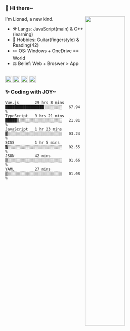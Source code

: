 ### 👋 Hi there~

[<img align="right" width="50%" src="https://github-readme-stats.vercel.app/api?username=Lionad-Morotar&show_icons=true">](https://metrics.lecoq.io/Lionad-Morotar?template=classic)

I'm Lionad, a new kind.

- ⚒️ Langs: JavaScript(main) & C++(learning)
- 🎨 Hobbies: Guitar(fingerstyle) & Reading(42)
- ✏️ OS: Windows + OneDrive == World
- ⚖️ Belief: Web + Broswer > App

<br />

<a href="https://www.lionad.art">
  <img align="left" alt="lionad-art" width="22px" src="https://cdn.jsdelivr.net/npm/simple-icons@3.1.0/icons/wordpress.svg" />
</a>
<a href="#1806234223">
  <img align="left" alt="1806234223" width="22px" src="https://cdn.jsdelivr.net/npm/simple-icons@3.1.0/icons/tencentqq.svg" />
</a>
<a href="https://www.zhihu.com/people/Lionad">
  <img align="left" alt="132yse" width="22px" src="https://cdn.jsdelivr.net/npm/simple-icons@3.1.0/icons/zhihu.svg" />
</a>
<a href="https://github.com/Lionad-Morotar">
  <img align="left" alt="yisar" width="22px" src="https://cdn.jsdelivr.net/npm/simple-icons@3.1.0/icons/github.svg" />
</a>

<br />

### ✨ Coding with JOY~

<!--START_SECTION:waka-->

```text
Vue.js       29 hrs 8 mins   █████████████████░░░░░░░░   67.94 %
TypeScript   9 hrs 21 mins   █████▒░░░░░░░░░░░░░░░░░░░   21.81 %
JavaScript   1 hr 23 mins    ▓░░░░░░░░░░░░░░░░░░░░░░░░   03.24 %
SCSS         1 hr 5 mins     ▓░░░░░░░░░░░░░░░░░░░░░░░░   02.55 %
JSON         42 mins         ▒░░░░░░░░░░░░░░░░░░░░░░░░   01.66 %
YAML         27 mins         ▒░░░░░░░░░░░░░░░░░░░░░░░░   01.08 %
```

<!--END_SECTION:waka-->
